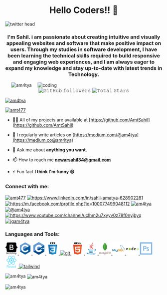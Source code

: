 <h1 align="center">Hello Coders!! 👋</h1>

![twitter head](https://user-images.githubusercontent.com/70385488/147853861-a67c8643-ff0f-451c-943f-db4e5589e4ee.png)

<h3 align="center">I'm Sahil. i am passionate about creating intuitive and visually appealing websites and software that make positive impact on users. Through my studies in software development, I have been learning the technical skills required to build responsive and engaging web experiences, and I am always eager to expand my knowledge and stay up-to-date with latest trends in Technology.</h3>

<img align="right" alt="coding" width="400" src="https://user-images.githubusercontent.com/55389276/140866485-8fb1c876-9a8f-4d6a-98dc-08c4981eaf70.gif">

<p align="center"> 
  <img src="https://komarev.com/ghpvc/?username=am4tya&label=Profile%20views&color=0e75b6&style=flat" alt="am4tya" /> 
  <img alt="𝙶𝚒𝚝𝙷𝚞𝚋 𝚏𝚘𝚕𝚕𝚘𝚠𝚎𝚛𝚜" src="https://img.shields.io/github/followers/am4tya?label=Followers&style=social">
  <img src="https://img.shields.io/github/stars/Am4tya?label=Stars" alt="𝚃𝚘𝚝𝚊𝚕 𝚂𝚝𝚊𝚛𝚜">
</p>

<p align="left"> <a href="https://github.com/ryo-ma/github-profile-trophy"><img src="https://github-profile-trophy.vercel.app/?username=am4tya" alt="am4tya" /></a> </p>

<p align="left"> <a href="https://twitter.com/amt477" target="blank"><img src="https://img.shields.io/twitter/follow/amt477?logo=twitter&style=for-the-badge" alt="amt477" /></a> </p>

- 👨‍💻 All of my projects are available at [https://github.com/AmtSahil] (https://github.com/AmtSahil)

- 📝 I regularly write articles on [https://medium.com/@am4tya](https://medium.co@am4tya)

- 💬 Ask me about **anything you want.**

- 📫 How to reach me **newarsahil34@gmail.com**

- ⚡ Fun fact **I think I'm funny 😄**

<h3 align="left">Connect with me:</h3>
<p align="left">
<a href="https://twitter.com/amt477" target="blank"><img align="center" src="https://raw.githubusercontent.com/rahuldkjain/github-profile-readme-generator/master/src/images/icons/Social/twitter.svg" alt="amt477" height="30" width="40" /></a>
<a href="https://linkedin.com/in/https://www.linkedin.com/in/sahil-amatya-628902281" target="blank"><img align="center" src="https://raw.githubusercontent.com/rahuldkjain/github-profile-readme-generator/master/src/images/icons/Social/linked-in-alt.svg" alt="https://www.linkedin.com/in/sahil-amatya-628902281" height="30" width="40" /></a>
<a href="https://fb.com/https://m.facebook.com/profile.php?id=100077499048112" target="blank"><img align="center" src="https://raw.githubusercontent.com/rahuldkjain/github-profile-readme-generator/master/src/images/icons/Social/facebook.svg" alt="https://m.facebook.com/profile.php?id=100077499048112" height="30" width="40" /></a>
<a href="https://instagram.com/am4tya" target="blank"><img align="center" src="https://raw.githubusercontent.com/rahuldkjain/github-profile-readme-generator/master/src/images/icons/Social/instagram.svg" alt="am4tya" height="30" width="40" /></a>
<a href="https://medium.com/@am4tya" target="blank"><img align="center" src="https://raw.githubusercontent.com/rahuldkjain/github-profile-readme-generator/master/src/images/icons/Social/medium.svg" alt="@am4tya" height="30" width="40" /></a>
<a href="https://www.youtube.com/c/https://www.youtube.com/channel/uclhm2u7xyyv0z78f0nyjbyq" target="blank"><img align="center" src="https://raw.githubusercontent.com/rahuldkjain/github-profile-readme-generator/master/src/images/icons/Social/youtube.svg" alt="https://www.youtube.com/channel/uclhm2u7xyyv0z78f0nyjbyq" height="30" width="40" /></a>
<a href="https://www.hackerrank.com/igam4tya" target="blank"><img align="center" src="https://raw.githubusercontent.com/rahuldkjain/github-profile-readme-generator/master/src/images/icons/Social/hackerrank.svg" alt="igam4tya" height="30" width="40" /></a>
</p>

<h3 align="left">Languages and Tools:</h3>
<p align="left"> <a href="https://getbootstrap.com" target="_blank" rel="noreferrer"> <img src="https://raw.githubusercontent.com/devicons/devicon/master/icons/bootstrap/bootstrap-plain-wordmark.svg" alt="bootstrap" width="40" height="40"/> </a> <a href="https://www.cprogramming.com/" target="_blank" rel="noreferrer"> <img src="https://raw.githubusercontent.com/devicons/devicon/master/icons/c/c-original.svg" alt="c" width="40" height="40"/> </a> <a href="https://www.w3schools.com/cpp/" target="_blank" rel="noreferrer"> <img src="https://raw.githubusercontent.com/devicons/devicon/master/icons/cplusplus/cplusplus-original.svg" alt="cplusplus" width="40" height="40"/> </a> <a href="https://www.w3schools.com/css/" target="_blank" rel="noreferrer"> <img src="https://raw.githubusercontent.com/devicons/devicon/master/icons/css3/css3-original-wordmark.svg" alt="css3" width="40" height="40"/> </a> <a href="https://git-scm.com/" target="_blank" rel="noreferrer"> <img src="https://www.vectorlogo.zone/logos/git-scm/git-scm-icon.svg" alt="git" width="40" height="40"/> </a> <a href="https://www.w3.org/html/" target="_blank" rel="noreferrer"> <img src="https://raw.githubusercontent.com/devicons/devicon/master/icons/html5/html5-original-wordmark.svg" alt="html5" width="40" height="40"/> </a> <a href="https://www.java.com" target="_blank" rel="noreferrer"> <img src="https://raw.githubusercontent.com/devicons/devicon/master/icons/java/java-original.svg" alt="java" width="40" height="40"/> </a> <a href="https://www.mongodb.com/" target="_blank" rel="noreferrer"> <img src="https://raw.githubusercontent.com/devicons/devicon/master/icons/mongodb/mongodb-original-wordmark.svg" alt="mongodb" width="40" height="40"/> </a> <a href="https://www.mysql.com/" target="_blank" rel="noreferrer"> <img src="https://raw.githubusercontent.com/devicons/devicon/master/icons/mysql/mysql-original-wordmark.svg" alt="mysql" width="40" height="40"/> </a> <a href="https://nodejs.org" target="_blank" rel="noreferrer"> <img src="https://raw.githubusercontent.com/devicons/devicon/master/icons/nodejs/nodejs-original-wordmark.svg" alt="nodejs" width="40" height="40"/> </a> <a href="https://www.photoshop.com/en" target="_blank" rel="noreferrer"> <img src="https://raw.githubusercontent.com/devicons/devicon/master/icons/photoshop/photoshop-line.svg" alt="photoshop" width="40" height="40"/> </a> <a href="https://reactjs.org/" target="_blank" rel="noreferrer"> <img src="https://raw.githubusercontent.com/devicons/devicon/master/icons/react/react-original-wordmark.svg" alt="react" width="40" height="40"/> </a> <a href="https://tailwindcss.com/" target="_blank" rel="noreferrer"> <img src="https://www.vectorlogo.zone/logos/tailwindcss/tailwindcss-icon.svg" alt="tailwind" width="40" height="40"/> </a> </p>

<p><img align="left" src="https://github-readme-stats.vercel.app/api/top-langs?username=am4tya&show_icons=true&locale=en&layout=compact" alt="am4tya" /></p>

<p>&nbsp;<img align="center" src="https://github-readme-stats.vercel.app/api?username=am4tya&show_icons=true&locale=en" alt="am4tya" /></p>

<p><img align="center" src="https://github-readme-streak-stats.herokuapp.com/?user=am4tya&theme=default" alt="am4tya" /></p>
